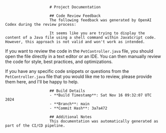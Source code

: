                         # Project Documentation
                        
                        ## Code Review Feedback
                        The following feedback was generated by OpenAI Codex during the review process:
                        
                        It seems like you are trying to display the content of a Java file using a shell command within JavaScript code. However, this approach is not valid and won't work as intended.

If you want to review the code in the `PetController.java` file, you should open the file directly in a text editor or an IDE. You can then manually review the code for style, best practices, and optimizations.

If you have any specific code snippets or questions from the `PetController.java` file that you would like me to review, please provide them here, and I'll be happy to help.
                        
                        ## Build Details
                        - **Build Timestamp**: Sat Nov 16 09:32:07 UTC 2024
                        - **Branch**: main
                        - **Commit Hash**: 3a7a472
                        
                        ## Additional Notes
                        This documentation was automatically generated as part of the CI/CD pipeline.
                    